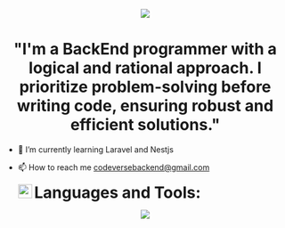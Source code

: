 <p align="center">
  <a href="#">
    <img src="https://readme-typing-svg.herokuapp.com?font=Time+New+Roman&color=cyan&size=35&center=true&vCenter=true&width=600&height=100&lines=I'm+Lizandro;I'm+BackEnd+programmer">
  </a>
</p>



<h1 align="center">"I'm a BackEnd programmer with a logical and rational approach. I prioritize problem-solving before writing code, ensuring robust and efficient solutions."</h1>                     


- 🌱 I’m currently learning Laravel and Nestjs
- 📫 How to reach me codeversebackend@gmail.com

  <img src="https://media2.giphy.com/media/QssGEmpkyEOhBCb7e1/giphy.gif?cid=ecf05e47a0n3gi1bfqntqmob8g9aid1oyj2wr3ds3mg700bl&rid=giphy.gif" width="25">
    <strong style="font-size: 2em;">Languages and Tools:</strong>
    
<p align="center">
  <a href="https://skillicons.dev">
    <img src="https://skillicons.dev/icons?i=php,laravel,python,django,docker,nest,prisma,kotlin,androidstudio" />
  </a>
</p> 


